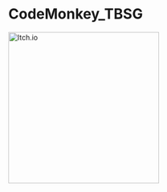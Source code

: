 # CodeMonkey_TBSG
 
[<img align="left" width=300px alt="Itch.io" src="https://static.itch.io/images/badge.svg"/>][itchio]

[itchio]: https://emreberatkr.itch.io/code-monkey-tbsg
